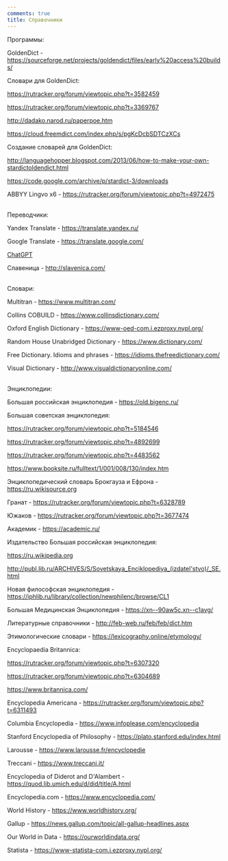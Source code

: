 ```yaml
---
comments: true
title: Справочники
---
```


Программы:

GoldenDict - <https://sourceforge.net/projects/goldendict/files/early%20access%20builds/>

Словари для GoldenDict:

<https://rutracker.org/forum/viewtopic.php?t=3582459>

<https://rutracker.org/forum/viewtopic.php?t=3369767>

<http://dadako.narod.ru/paperpoe.htm>

<https://cloud.freemdict.com/index.php/s/pgKcDcbSDTCzXCs>

Создание словарей для GoldenDict:

<http://languagehopper.blogspot.com/2013/06/how-to-make-your-own-stardictoldendict.html>

<https://code.google.com/archive/p/stardict-3/downloads>

ABBYY Lingvo x6 - <https://rutracker.org/forum/viewtopic.php?t=4972475>
<br><br>

Переводчики:

Yandex Translate - <https://translate.yandex.ru/>

Google Translate - <https://translate.google.com/>

[ChatGPT](/ru/chatgpt)

Славеница - <http://slavenica.com/>
<br><br>

Словари:

Multitran - <https://www.multitran.com/>

Collins COBUILD - <https://www.collinsdictionary.com/>

Oxford English Dictionary - <https://www-oed-com.i.ezproxy.nypl.org/>

Random House Unabridged Dictionary - <https://www.dictionary.com/>

Free Dictionary. Idioms and phrases - <https://idioms.thefreedictionary.com/>

Visual Dictionary - <http://www.visualdictionaryonline.com/>
<br><br>

Энциклопедии:

Большая российская энциклопедия - <https://old.bigenc.ru/>

Большая советская энциклопедия:

<https://rutracker.org/forum/viewtopic.php?t=5184546>

<https://rutracker.org/forum/viewtopic.php?t=4892699>

<https://rutracker.org/forum/viewtopic.php?t=4483562>

<https://www.booksite.ru/fulltext/1/001/008/130/index.htm>

Энциклопедический словарь Брокгауза и Ефрона - <https://ru.wikisource.org>

Гранат - <https://rutracker.org/forum/viewtopic.php?t=6328789>

Южаков - <https://rutracker.org/forum/viewtopic.php?t=3677474>

Академик - <https://academic.ru/>

Издательство Большая российская энциклопедия:

<https://ru.wikipedia.org>

<http://publ.lib.ru/ARCHIVES/S/Sovetskaya_Enciklopediya_(izdatel'stvo)/_SE.html>

Новая философская энциклопедия - <https://iphlib.ru/library/collection/newphilenc/browse/CL1>

Большая Медицинская Энциклопедия - <https://xn--90aw5c.xn--c1avg/>

Литературные справочники - <http://feb-web.ru/feb/feb/dict.htm>

Этимологические словари - <https://lexicography.online/etymology/>

Encyclopaedia Britannica:

<https://rutracker.org/forum/viewtopic.php?t=6307320>

<https://rutracker.org/forum/viewtopic.php?t=6304689>

<https://www.britannica.com/>

Encyclopedia Americana - <https://rutracker.org/forum/viewtopic.php?t=6311493>

Columbia Encyclopedia - <https://www.infoplease.com/encyclopedia>

Stanford Encyclopedia of Philosophy - <https://plato.stanford.edu/index.html>

Larousse - <https://www.larousse.fr/encyclopedie>

Treccani - <https://www.treccani.it/>

Encyclopedia of Diderot and D'Alambert - <https://quod.lib.umich.edu/d/did/title/A.html>

Encyclopedia.com - <https://www.encyclopedia.com/>

World History - <https://www.worldhistory.org/>

Gallup - <https://news.gallup.com/topic/all-gallup-headlines.aspx>

Our World in Data - <https://ourworldindata.org/>

Statista - <https://www-statista-com.i.ezproxy.nypl.org/>